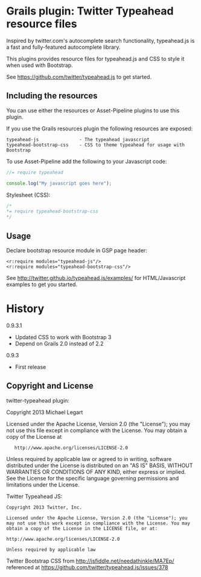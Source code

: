 Grails plugin: Twitter Typeahead resource files
===============================================

Inspired by twitter.com's autocomplete search functionality, typeahead.js is a
fast and fully-featured autocomplete library.

This plugins provides resource files for typeahead.js and CSS to style it when
used with Bootstrap.

See https://github.com/twitter/typeahead.js to get started.

Including the resources
------------------------

You can use either the resources or Asset-Pipeline plugins to use
this plugin.

If you use the Grails resources plugin the following resources are exposed:

    typeahead-js               - The typeahead javascript
    typeahead-bootstrap-css    - CSS to theme typeahead for usage with Bootstrap 

To use Asset-Pipeline add the following to your Javascript code:

```javascript
//= require typeahead

console.log("My javascript goes here");
```

Stylesheet (CSS):
```css
/*
*= require typeahead-bootstrap-css
*/
```

Usage
-----

Declare bootstrap resource module in GSP page header:

    <r:require modules="typeahead-js"/>
    <r:require modules="typeahead-bootstrap-css"/>

See http://twitter.github.io/typeahead.js/examples/ for HTML/Javascript examples
to get you started.

History
=======

0.9.3.1 
- Updated CSS to work with Bootstrap 3
- Depend on Grails 2.0 instead of 2.2

0.9.3 
- First release 

Copyright and License
---------------------

twitter-typeahead plugin:

   Copyright 2013 Michael Legart 

   Licensed under the Apache License, Version 2.0 (the "License");
   you may not use this file except in compliance with the License.
   You may obtain a copy of the License at

       http://www.apache.org/licenses/LICENSE-2.0

   Unless required by applicable law or agreed to in writing, software
   distributed under the License is distributed on an "AS IS" BASIS,
   WITHOUT WARRANTIES OR CONDITIONS OF ANY KIND, either express or implied.
   See the License for the specific language governing permissions and
   limitations under the License.


Twitter Typeahead JS:

    Copyright 2013 Twitter, Inc.

    Licensed under the Apache License, Version 2.0 (the "License"); you may not use this work except in compliance with the License. You may obtain a copy of the License in the LICENSE file, or at:

    http://www.apache.org/licenses/LICENSE-2.0

    Unless required by applicable law

Twitter Bootstrap CSS from http://jsfiddle.net/needathinkle/MA7Ep/ referenced at
https://github.com/twitter/typeahead.js/issues/378
